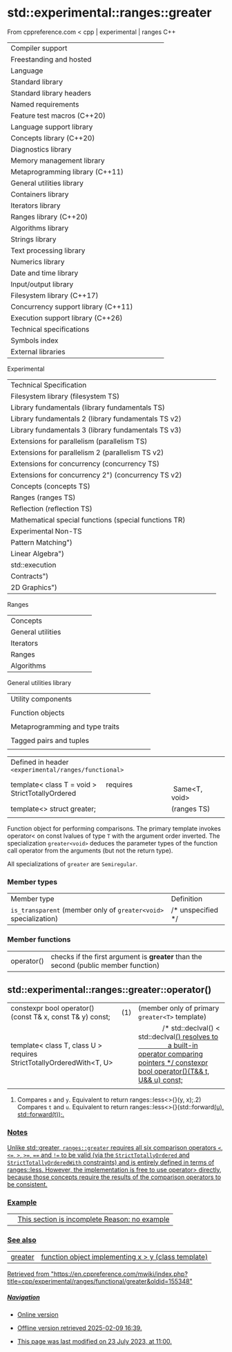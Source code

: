 # std::experimental::ranges::greater

From cppreference.com
< cpp‎ | experimental‎ | ranges
C++

|  |  |  |  |  |
| --- | --- | --- | --- | --- |
| Compiler support | | | | |
| Freestanding and hosted | | | | |
| Language | | | | |
| Standard library | | | | |
| Standard library headers | | | | |
| Named requirements | | | | |
| Feature test macros (C++20) | | | | |
| Language support library | | | | |
| Concepts library (C++20) | | | | |
| Diagnostics library | | | | |
| Memory management library | | | | |
| Metaprogramming library (C++11) | | | | |
| General utilities library | | | | |
| Containers library | | | | |
| Iterators library | | | | |
| Ranges library (C++20) | | | | |
| Algorithms library | | | | |
| Strings library | | | | |
| Text processing library | | | | |
| Numerics library | | | | |
| Date and time library | | | | |
| Input/output library | | | | |
| Filesystem library (C++17) | | | | |
| Concurrency support library (C++11) | | | | |
| Execution support library (C++26) | | | | |
| Technical specifications | | | | |
| Symbols index | | | | |
| External libraries | | | | |

Experimental

|  |  |  |  |  |
| --- | --- | --- | --- | --- |
| Technical Specification | | | | |
| Filesystem library (filesystem TS) | | | | |
| Library fundamentals (library fundamentals TS) | | | | |
| Library fundamentals 2 (library fundamentals TS v2) | | | | |
| Library fundamentals 3 (library fundamentals TS v3) | | | | |
| Extensions for parallelism (parallelism TS) | | | | |
| Extensions for parallelism 2 (parallelism TS v2) | | | | |
| Extensions for concurrency (concurrency TS) | | | | |
| Extensions for concurrency 2") (concurrency TS v2) | | | | |
| Concepts (concepts TS) | | | | |
| Ranges (ranges TS) | | | | |
| Reflection (reflection TS) | | | | |
| Mathematical special functions (special functions TR) | | | | |
| Experimental Non-TS | | | | |
| Pattern Matching") | | | | |
| Linear Algebra") | | | | |
| std::execution | | | | |
| Contracts") | | | | |
| 2D Graphics") | | | | |

Ranges

|  |  |  |  |  |
| --- | --- | --- | --- | --- |
| Concepts | | | | |
| General utilities | | | | |
| Iterators | | | | |
| Ranges | | | | |
| Algorithms | | | | |

General utilities library

|  |  |  |  |  |
| --- | --- | --- | --- | --- |
| Utility components | | | | |
| |  |  |  |  |  | | --- | --- | --- | --- | --- | | swap | | | | | | |  |  |  |  |  | | --- | --- | --- | --- | --- | | exchange | | | | | |
| Function objects | | | | |
| |  |  |  |  |  | | --- | --- | --- | --- | --- | | invoke | | | | | | identity | | | | | | |  |  |  |  |  | | --- | --- | --- | --- | --- | | equal_to | | | | | | not_equal_to | | | | | | |  |  |  |  |  | | --- | --- | --- | --- | --- | | ****greater**** | | | | | | less | | | | | | |  |  |  |  |  | | --- | --- | --- | --- | --- | | greater_equal | | | | | | less_equal | | | | | |
| Metaprogramming and type traits | | | | |
| |  |  |  |  |  | | --- | --- | --- | --- | --- | | is_swappable_withis_swappable | | | | | | |  |  |  |  |  | | --- | --- | --- | --- | --- | | is_nothrow_swappable_withis_nothrow_swappable | | | | | | |  |  |  |  |  | | --- | --- | --- | --- | --- | | common_reference | | | | | | common_type | | | | | |
| Tagged pairs and tuples | | | | |
| |  |  |  |  |  | | --- | --- | --- | --- | --- | | TagSpecifier | | | | | | TaggedType | | | | | |  | | | | | | |  |  |  |  |  | | --- | --- | --- | --- | --- | | tagged | | | | | | tag specifiers | | | | | |  | | | | | | |  |  |  |  |  | | --- | --- | --- | --- | --- | | tagged_pair | | | | | | make_tagged_pair | | | | | |  | | | | | | |  |  |  |  |  | | --- | --- | --- | --- | --- | | tagged_tuple | | | | | | make_tagged_tuple | | | | | |  | | | | | |

|  |  |  |
| --- | --- | --- |
| Defined in header `<experimental/ranges/functional>` |  |  |
| template< class T = void >      requires StrictTotallyOrdered<T> ||               Same<T, void> ||               /\* < on two const T lvalues invokes a built-in operator comparing pointers \*/ struct greater; |  | (ranges TS) |
| template<>  struct greater<void>; |  | (ranges TS) |
|  |  |  |

Function object for performing comparisons. The primary template invokes operator< on const lvalues of type `T` with the argument order inverted. The specialization `greater<void>` deduces the parameter types of the function call operator from the arguments (but not the return type).

All specializations of `greater` are `Semiregular`.

### Member types

|  |  |
| --- | --- |
| Member type | Definition |
| `is_transparent` (member only of `greater<void>` specialization) | /\* unspecified \*/ |

### Member functions

|  |  |
| --- | --- |
| operator() | checks if the first argument is **greater** than the second   (public member function) |

## std::experimental::ranges::greater::operator()

|  |  |  |
| --- | --- | --- |
| constexpr bool operator()(const T& x, const T& y) const; | (1) | (member only of primary `greater<T>` template) |
| template< class T, class U >      requires StrictTotallyOrderedWith<T, U> ||               /\* std::declval<T>() < std::declval<U>() resolves to                  a built-in operator comparing pointers \*/ constexpr bool operator()(T&& t, U&& u) const; | (2) | (member only of `greater<void>` specialization) |
|  |  |  |

1) Compares `x` and `y`. Equivalent to return ranges::less<>{}(y, x);.2) Compares `t` and `u`. Equivalent to return ranges::less<>{}(std::forward<U>(u), std::forward<T>(t));.

### Notes

Unlike std::greater, `ranges::greater` requires all six comparison operators `<`, `<=`, `>`, `>=`, `==` and `!=` to be valid (via the `StrictTotallyOrdered` and `StrictTotallyOrderedWith` constraints) and is entirely defined in terms of ranges::less. However, the implementation is free to use operator> directly, because those concepts require the results of the comparison operators to be consistent.

### Example

|  |  |
| --- | --- |
|  | This section is incomplete Reason: no example |

### See also

|  |  |
| --- | --- |
| greater | function object implementing x > y   (class template) |

Retrieved from "<https://en.cppreference.com/mwiki/index.php?title=cpp/experimental/ranges/functional/greater&oldid=155348>"

##### Navigation

- Online version
- Offline version retrieved 2025-02-09 16:39.

- This page was last modified on 23 July 2023, at 11:00.